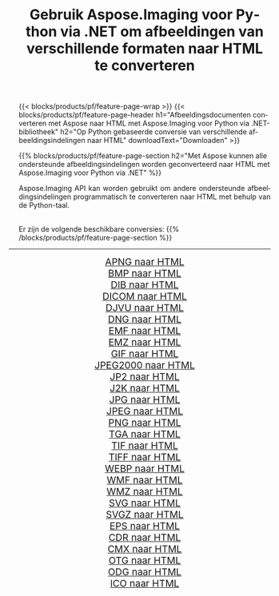 ﻿---
title: Gebruik Aspose.Imaging voor Python via .NET om afbeeldingen van verschillende formaten naar HTML te converteren 
weight: 3920
url: /nl/python-net/conversion/to/html 
lang: nl
langdirlevel: 2
locales: zh-hans,ja,it,ru,de,es,fr,nl,id,lt,pl,pt,vi,tr,ko,zh-hant,ar,hi,th,sv,cs,uk,he
description: U kunt Aspose.Imaging voor Python gebruiken via de .NET-bibliotheek om van verschillende formaten naar HTML te converteren
---

{{< blocks/products/pf/feature-page-wrap >}}
{{< blocks/products/pf/feature-page-header h1="Afbeeldingsdocumenten converteren met Aspose naar HTML met Aspose.Imaging voor Python via .NET-bibliotheek" h2="Op Python gebaseerde conversie van verschillende afbeeldingsindelingen naar HTML" downloadText="Downloaden" >}}


{{% blocks/products/pf/feature-page-section  h2="Met Aspose kunnen alle ondersteunde afbeeldingsindelingen worden geconverteerd naar HTML met Aspose.Imaging voor Python via .NET" %}}
<p align=justify>Aspose.Imaging API kan worden gebruikt om andere ondersteunde afbeeldingsindelingen programmatisch te converteren naar HTML met behulp van de Python-taal.</p>
<br/>
Er zijn de volgende beschikbare conversies:
{{% /blocks/products/pf/feature-page-section %}}
<div class="container-fluid productfamilypage bg-gray">
    <div class="convertypes bg-gray agp-content section">
        <div class="container">
		<hr style="margin-left:-20px;"/>
		<div class="row other-converters" style="gap: 10px;font-size: 19px;text-align:center;">
		    <div class='col-md-2 other-converter remove-lp remove-rp'><a href="/imaging/nl/python-net/conversion/apng-to-html" style="padding:15px;">APNG naar HTML</a></div>
<div class='col-md-2 other-converter remove-lp remove-rp'><a href="/imaging/nl/python-net/conversion/bmp-to-html" style="padding:15px;">BMP naar HTML</a></div>
<div class='col-md-2 other-converter remove-lp remove-rp'><a href="/imaging/nl/python-net/conversion/dib-to-html" style="padding:15px;">DIB naar HTML</a></div>
<div class='col-md-2 other-converter remove-lp remove-rp'><a href="/imaging/nl/python-net/conversion/dicom-to-html" style="padding:15px;">DICOM naar HTML</a></div>
<div class='col-md-2 other-converter remove-lp remove-rp'><a href="/imaging/nl/python-net/conversion/djvu-to-html" style="padding:15px;">DJVU naar HTML</a></div>
<div class='col-md-2 other-converter remove-lp remove-rp'><a href="/imaging/nl/python-net/conversion/dng-to-html" style="padding:15px;">DNG naar HTML</a></div>
<div class='col-md-2 other-converter remove-lp remove-rp'><a href="/imaging/nl/python-net/conversion/emf-to-html" style="padding:15px;">EMF naar HTML</a></div>
<div class='col-md-2 other-converter remove-lp remove-rp'><a href="/imaging/nl/python-net/conversion/emz-to-html" style="padding:15px;">EMZ naar HTML</a></div>
<div class='col-md-2 other-converter remove-lp remove-rp'><a href="/imaging/nl/python-net/conversion/gif-to-html" style="padding:15px;">GIF naar HTML</a></div>
<div class='col-md-2 other-converter remove-lp remove-rp'><a href="/imaging/nl/python-net/conversion/jpeg2000-to-html" style="padding:15px;">JPEG2000 naar HTML</a></div>
<div class='col-md-2 other-converter remove-lp remove-rp'><a href="/imaging/nl/python-net/conversion/jp2-to-html" style="padding:15px;">JP2 naar HTML</a></div>
<div class='col-md-2 other-converter remove-lp remove-rp'><a href="/imaging/nl/python-net/conversion/j2k-to-html" style="padding:15px;">J2K naar HTML</a></div>
<div class='col-md-2 other-converter remove-lp remove-rp'><a href="/imaging/nl/python-net/conversion/jpg-to-html" style="padding:15px;">JPG naar HTML</a></div>
<div class='col-md-2 other-converter remove-lp remove-rp'><a href="/imaging/nl/python-net/conversion/jpeg-to-html" style="padding:15px;">JPEG naar HTML</a></div>
<div class='col-md-2 other-converter remove-lp remove-rp'><a href="/imaging/nl/python-net/conversion/png-to-html" style="padding:15px;">PNG naar HTML</a></div>
<div class='col-md-2 other-converter remove-lp remove-rp'><a href="/imaging/nl/python-net/conversion/tga-to-html" style="padding:15px;">TGA naar HTML</a></div>
<div class='col-md-2 other-converter remove-lp remove-rp'><a href="/imaging/nl/python-net/conversion/tif-to-html" style="padding:15px;">TIF naar HTML</a></div>
<div class='col-md-2 other-converter remove-lp remove-rp'><a href="/imaging/nl/python-net/conversion/tiff-to-html" style="padding:15px;">TIFF naar HTML</a></div>
<div class='col-md-2 other-converter remove-lp remove-rp'><a href="/imaging/nl/python-net/conversion/webp-to-html" style="padding:15px;">WEBP naar HTML</a></div>
<div class='col-md-2 other-converter remove-lp remove-rp'><a href="/imaging/nl/python-net/conversion/wmf-to-html" style="padding:15px;">WMF naar HTML</a></div>
<div class='col-md-2 other-converter remove-lp remove-rp'><a href="/imaging/nl/python-net/conversion/wmz-to-html" style="padding:15px;">WMZ naar HTML</a></div>
<div class='col-md-2 other-converter remove-lp remove-rp'><a href="/imaging/nl/python-net/conversion/svg-to-html" style="padding:15px;">SVG naar HTML</a></div>
<div class='col-md-2 other-converter remove-lp remove-rp'><a href="/imaging/nl/python-net/conversion/svgz-to-html" style="padding:15px;">SVGZ naar HTML</a></div>
<div class='col-md-2 other-converter remove-lp remove-rp'><a href="/imaging/nl/python-net/conversion/eps-to-html" style="padding:15px;">EPS naar HTML</a></div>
<div class='col-md-2 other-converter remove-lp remove-rp'><a href="/imaging/nl/python-net/conversion/cdr-to-html" style="padding:15px;">CDR naar HTML</a></div>
<div class='col-md-2 other-converter remove-lp remove-rp'><a href="/imaging/nl/python-net/conversion/cmx-to-html" style="padding:15px;">CMX naar HTML</a></div>
<div class='col-md-2 other-converter remove-lp remove-rp'><a href="/imaging/nl/python-net/conversion/otg-to-html" style="padding:15px;">OTG naar HTML</a></div>
<div class='col-md-2 other-converter remove-lp remove-rp'><a href="/imaging/nl/python-net/conversion/odg-to-html" style="padding:15px;">ODG naar HTML</a></div>
<div class='col-md-2 other-converter remove-lp remove-rp'><a href="/imaging/nl/python-net/conversion/ico-to-html" style="padding:15px;">ICO naar HTML</a></div>
                </div>
        </div>
    </div>
</div>
<br/>

